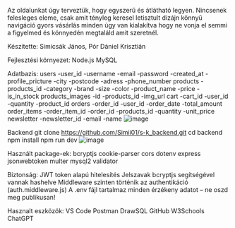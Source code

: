 Az  oldalunkat  úgy  terveztük,  hogy  egyszerű  és  átlátható  legyen.  Nincsenek  felesleges  eleme,  csak  amit  tényleg  keresel  letisztult  dizájn  könnyű  navigáció
gyors  vásárlás  minden  úgy  van  kialakítva  hogy  ne  vonja  el  semmi  a  figyelmed  és  könnyedén  megtaláld  amit  szeretnél.

Készítette:  Simicsák  János,  Pór  Dániel  Krisztián

Fejlesztési  környezet:
Node.js
MySQL



Adatbazis:
users
    -user_id
    -username
    -email
    -password
    -created_at
    -profile_pricture
    -city
    -postcode
    -adress
    -phone_number
products
    -products_id
    -category
    -brand
    -size
    -color
    -product_name
    -price
    -is_in_stock
products_images
    -id
    -products_id
    -img_url
cart
    -cart_id
    -user_id
    -quantity
    -product_id
orders
    -order_id
    -user_id
    -order_date
    -total_amount
order_items
    -order_item_id
    -order_id
    -products_id
    -quantity
    -unit_price
newsletter
    -newsletter_id
    -email
    -name
![image](https://github.com/user-attachments/assets/19b6d871-3dc8-420e-b404-1de4ae063700)



Backend
git clone https://github.com/Simii01/s-k_backend.git
cd backend
npm install
npm run dev
![image](https://github.com/user-attachments/assets/83dc8260-fa75-4ae5-a13c-97e4fb871266)


Használt  package-ek:
bcryptjs
cookie-parser
cors
dotenv
express
jsonwebtoken
multer
mysql2
validator


Biztonság:
JWT token alapú hitelesítés
Jelszavak bcryptjs segítségével vannak hashelve
Middleware szinten történik az authentikáció (auth.middleware.js)
A .env fájl tartalmaz minden érzékeny adatot – ne oszd meg publikusan!



Hasznalt eszközök:
VS Code
Postman
DrawSQL
GitHub
W3Schools
ChatGPT
